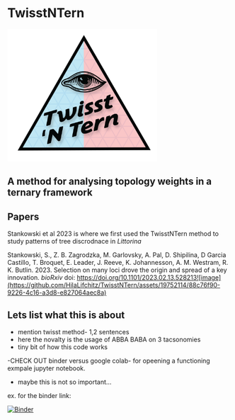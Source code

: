 # TwisstNTern

<img src="logo.png" height="300pt" align="bottom">

## A method for analysing topology weights in a ternary framework

## Papers
Stankowski et al 2023 is where we first used the TwisstNTern method to study patterns of tree discrodnace in _Littorina_ 

Stankowski, S., Z. B. Zagrodzka, M. Garlovsky, A. Pal, D. Shipilina, D Garcia Castillo, T. Broquet, E. Leader, J. Reeve, K. Johannesson, A. M. Westram, R. K. Butlin. 2023. Selection on many loci drove the origin and spread of a key innovation. _bioRxiv_ doi: https://doi.org/10.1101/2023.02.13.528213![image](https://github.com/HilaLifchitz/TwisstNTern/assets/19752114/88c76f90-9226-4c16-a3d8-e827064aec8a)


## Lets list what this is about

 * mention twisst method- 1,2 sentences
 * here the novalty is the usage of ABBA BABA on 3 tacsonomies
 *  tiny bit of how this code works

-CHECK OUT binder versus google colab- for opeening a functioning exmpale jupyter notebook.
- maybe this is not so important...

ex. for the binder link:

[![Binder](https://mybinder.org/badge_logo.svg)](https://mybinder.org/v2/gh/HilaLifchitz/TwisstNTern/main?labpath=Example.ipynb)

